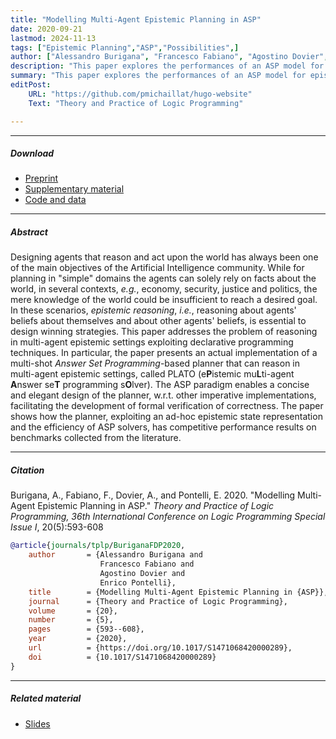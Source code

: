 ```yaml
---
title: "Modelling Multi-Agent Epistemic Planning in ASP"
date: 2020-09-21
lastmod: 2024-11-13
tags: ["Epistemic Planning","ASP","Possibilities",]
author: ["Alessandro Burigana", "Francesco Fabiano", "Agostino Dovier", "Enrico Pontelli"]
description: "This paper explores the performances of an ASP model for epistemic planning called PLATO. ICLP, TPLP 2020." 
summary: "This paper explores the performances of an ASP model for epistemic planning called PLATO. The ASP paradigm provides a concise and elegant design of the planner, wrt. other imperative implementations, facilitating the development of formal verification of correctness. The paper shows that the planner has competitive performance results on benchmarks collected from the literature." 
editPost:
    URL: "https://github.com/pmichaillat/hugo-website"
    Text: "Theory and Practice of Logic Programming"

---
```


---

##### Download

+ [Preprint](https://arxiv.org/abs/2008.03007)
+ [Supplementary material](supplementary.pdf)
+ [Code and data](https://github.com/a-burigana/PLATO)

---

##### Abstract

Designing agents that reason and act upon the world has always been one of the main objectives of the Artificial Intelligence community. While for planning in "simple" domains the agents can solely rely on facts about the world, in several contexts, *e.g.*, economy, security, justice and politics, the mere knowledge of the world could be insufficient to reach a desired goal. In these scenarios, *epistemic reasoning*, *i.e.*, reasoning about agents' beliefs about themselves and about other agents' beliefs, is essential to design winning strategies. This paper addresses the problem of reasoning in multi-agent epistemic settings exploiting declarative programming techniques. In particular, the paper presents an actual implementation of a multi-shot *Answer Set Programming*-based planner that can reason in multi-agent epistemic settings, called PLATO (e**P**istemic mu**L**ti-agent **A**nswer se**T** programming s**O**lver). The ASP paradigm enables a concise and elegant design of the planner, w.r.t. other imperative implementations, facilitating the development of formal verification of correctness. The paper shows how the planner, exploiting an ad-hoc epistemic state representation and the efficiency of ASP solvers, has competitive performance results on benchmarks collected from the literature.

---

##### Citation

Burigana, A., Fabiano, F., Dovier, A., and Pontelli, E. 2020. "Modelling Multi-Agent Epistemic Planning in ASP." *Theory and Practice of Logic Programming, 36th International Conference on Logic Programming Special Issue I*, 20(5):593-608

```BibTeX
@article{journals/tplp/BuriganaFDP2020,
    author       = {Alessandro Burigana and
                    Francesco Fabiano and
                    Agostino Dovier and
                    Enrico Pontelli},
    title        = {Modelling Multi-Agent Epistemic Planning in {ASP}},
    journal      = {Theory and Practice of Logic Programming},
    volume       = {20},
    number       = {5},
    pages        = {593--608},
    year         = {2020},
    url          = {https://doi.org/10.1017/S1471068420000289},
    doi          = {10.1017/S1471068420000289}
}
```

---

##### Related material

+ [Slides](slides.pdf)
